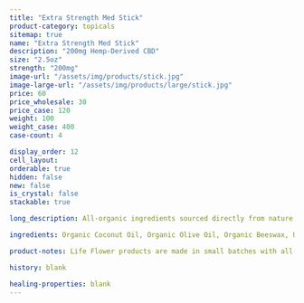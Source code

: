 ```yaml
---
title: "Extra Strength Med Stick"
product-category: topicals
sitemap: true
name: "Extra Strength Med Stick"
description: "200mg Hemp-Derived CBD"
size: "2.5oz"
strength: "200mg"
image-url: "/assets/img/products/stick.jpg"
image-large-url: "/assets/img/products/large/stick.jpg"
price: 60
price_wholesale: 30
price_case: 120
weight: 100
weight_case: 400
case-count: 4

display_order: 12
cell_layout:
orderable: true
hidden: false
new: false
is_crystal: false
stackable: true

long_description: All-organic ingredients sourced directly from nature to ease aches, pains, burns, and scars. Coconut oil and olive oil work by nourishing the skin while the anti-inflammatory properties of beeswax, shea butter, lavender and eucalyptus essential oils relieve the muscles. Available in both a plastic "deodorant" style container, as well as our new eco-friendly, 100% biodegradable cardboard container. 

ingredients: Organic Coconut Oil, Organic Olive Oil, Organic Beeswax, Unrefined Fair Trade Cocoa Butter, Unrefined Fair Trade Shea Butter, Organic Sunflower Lecithin, Organic Hemp-Derived Cannabidiol Isolate, Therapeutic Grade Essential Oils of Lavender, Eucalyptus & Copaiba

product-notes: Life Flower products are made in small batches with all-natural and boutique ingredients. Orders are processed and shipped in 7-10 business days. Please allow additional time for&nbsp;delivery.

history: blank

healing-properties: blank
---
```

